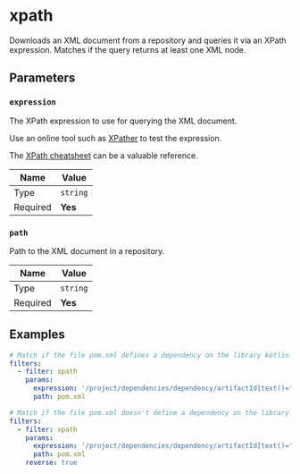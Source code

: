 # xpath

Downloads an XML document from a repository and queries it via an XPath expression.
Matches if the query returns at least one XML node.

## Parameters

### `expression`

The XPath expression to use for querying the XML document.

Use an online tool such as [XPather](http://xpather.com/) to test the expression.

The [XPath cheatsheet](https://devhints.io/xpath) can be a valuable reference.

| Name     | Value    |
| -------- | -------- |
| Type     | `string` |
| Required | **Yes**  |

### `path`

Path to the XML document in a repository.

| Name     | Value    |
| -------- | -------- |
| Type     | `string` |
| Required | **Yes**  |

## Examples

```yaml
# Match if the file pom.xml defines a dependency on the library kotlin-stdlib.
filters:
  - filter: xpath
    params:
      expression: '/project/dependencies/dependency/artifactId[text()="kotlin-stdlib"]'
      path: pom.xml
```

```yaml
# Match if the file pom.xml doesn't define a dependency on the library kotlin-stdlib.
filters:
  - filter: xpath
    params:
      expression: '/project/dependencies/dependency/artifactId[text()="kotlin-stdlib"]'
      path: pom.xml
    reverse: true
```
